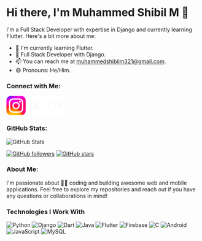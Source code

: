 # Hi there, I'm Muhammed Shibil M 👋

I'm a Full Stack Developer with expertise in Django and currently learning Flutter. Here's a bit more about me:

- 🌱 I'm currently learning Flutter.
- 💼 Full Stack Developer with Django.
- 📫 You can reach me at [muhammedshibilm321@gmail.com](mailto:muhammedshibilm321@gmail.com).
- 😄 Pronouns: He/Him.

### Connect with Me:

[<img align="left" alt="Instagram" width="50px" src="Instagram.png" />](https://www.instagram.com/muhammedshibilm_/)
[<img align="left" alt="Twitter" width="50px" src="twitter.png" />](https://twitter.com/muhammedshibilm_)
[<img align="left" alt="Medium" width="50px" src="medium.png" />](https://medium.com/@muhammedshibilm)

<br />
<br />
<br />

### GitHub Stats:

![GitHub Stats](https://github-readme-stats.vercel.app/api?username=muhammedshibilm&show_icons=true&theme=radical)

[![GitHub followers](https://img.shields.io/github/followers/muhammedshibilm?label=Followers&logo=github&style=social)](https://github.com/muhammedshibilm)
[![GitHub stars](https://img.shields.io/github/stars/muhammedshibilm?logo=github)](https://github.com/muhammedshibilm)


### About Me:

I'm passionate about 👨‍💻 coding and building awesome web and mobile applications. Feel free to explore my repositories and reach out if you have any questions or collaborations in mind!


### Technologies I Work With

![Python](https://img.shields.io/badge/Python-3776AB?style=for-the-badge&logo=python&logoColor=white)
![Django](https://img.shields.io/badge/Django-092E20?style=for-the-badge&logo=django&logoColor=white)
![Dart](https://img.shields.io/badge/Dart-0175C2?style=for-the-badge&logo=dart&logoColor=white)
![Java](https://img.shields.io/badge/Java-007396?style=for-the-badge&logo=java&logoColor=white)
![Flutter](https://img.shields.io/badge/Flutter-02569B?style=for-the-badge&logo=flutter&logoColor=white)
![Firebase](https://img.shields.io/badge/Firebase-FFCA28?style=for-the-badge&logo=firebase&logoColor=black)
![C](https://img.shields.io/badge/C-00599C?style=for-the-badge&logo=c&logoColor=white)
![Android](https://img.shields.io/badge/Android-3DDC84?style=for-the-badge&logo=android&logoColor=white)
![JavaScript](https://img.shields.io/badge/JavaScript-F7DF1E?style=for-the-badge&logo=javascript&logoColor=black)
![MySQL](https://img.shields.io/badge/MySQL-4479A1?style=for-the-badge&logo=mysql&logoColor=white)
